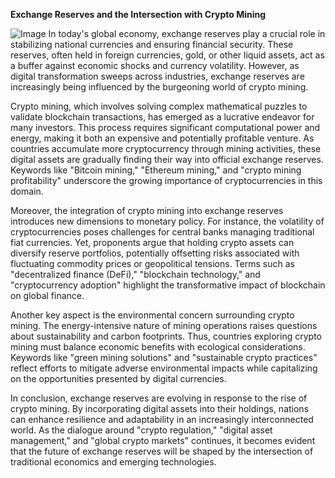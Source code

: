 **Exchange Reserves and the Intersection with Crypto Mining**


![Image](https://github.com/user-attachments/assets/31692037-0104-4703-abd1-696b6a7dd41b)
In today's global economy, exchange reserves play a crucial role in stabilizing national currencies and ensuring financial security. These reserves, often held in foreign currencies, gold, or other liquid assets, act as a buffer against economic shocks and currency volatility. However, as digital transformation sweeps across industries, exchange reserves are increasingly being influenced by the burgeoning world of crypto mining.

Crypto mining, which involves solving complex mathematical puzzles to validate blockchain transactions, has emerged as a lucrative endeavor for many investors. This process requires significant computational power and energy, making it both an expensive and potentially profitable venture. As countries accumulate more cryptocurrency through mining activities, these digital assets are gradually finding their way into official exchange reserves. Keywords like "Bitcoin mining," "Ethereum mining," and "crypto mining profitability" underscore the growing importance of cryptocurrencies in this domain.

Moreover, the integration of crypto mining into exchange reserves introduces new dimensions to monetary policy. For instance, the volatility of cryptocurrencies poses challenges for central banks managing traditional fiat currencies. Yet, proponents argue that holding crypto assets can diversify reserve portfolios, potentially offsetting risks associated with fluctuating commodity prices or geopolitical tensions. Terms such as "decentralized finance (DeFi)," "blockchain technology," and "cryptocurrency adoption" highlight the transformative impact of blockchain on global finance.

Another key aspect is the environmental concern surrounding crypto mining. The energy-intensive nature of mining operations raises questions about sustainability and carbon footprints. Thus, countries exploring crypto mining must balance economic benefits with ecological considerations. Keywords like "green mining solutions" and "sustainable crypto practices" reflect efforts to mitigate adverse environmental impacts while capitalizing on the opportunities presented by digital currencies.

In conclusion, exchange reserves are evolving in response to the rise of crypto mining. By incorporating digital assets into their holdings, nations can enhance resilience and adaptability in an increasingly interconnected world. As the dialogue around "crypto regulation," "digital asset management," and "global crypto markets" continues, it becomes evident that the future of exchange reserves will be shaped by the intersection of traditional economics and emerging technologies.